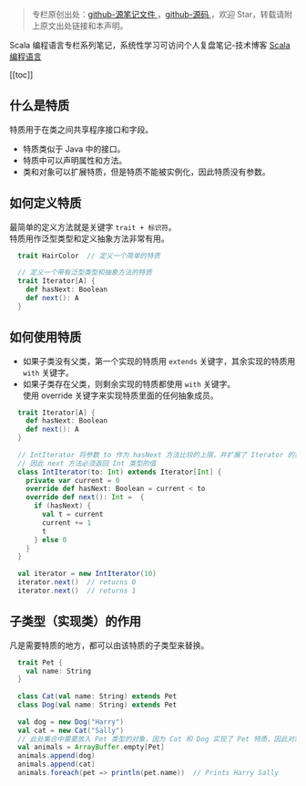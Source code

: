 > 专栏原创出处：[github-源笔记文件 ](https://github.com/GourdErwa/review-notes/tree/master/language/scala-basis) ，[github-源码 ](https://github.com/GourdErwa/scala-advanced/tree/master/scala-base/src/main/scala/com/gourd/scala/base/)，欢迎 Star，转载请附上原文出处链接和本声明。

Scala 编程语言专栏系列笔记，系统性学习可访问个人复盘笔记-技术博客 [Scala 编程语言 ](https://review-notes.top/language/scala-basis/)

[[toc]]  
## 什么是特质
特质用于在类之间共享程序接口和字段。  
* 特质类似于 Java 中的接口。 
* 特质中可以声明属性和方法。
* 类和对象可以扩展特质，但是特质不能被实例化，因此特质没有参数。
## 如何定义特质
最简单的定义方法就是关键字 `trait + 标识符`。  
特质用作泛型类型和定义抽象方法非常有用。
```scala
  trait HairColor  // 定义一个简单的特质
  
  // 定义一个带有泛型类型和抽象方法的特质
  trait Iterator[A] {
    def hasNext: Boolean
    def next(): A
  }
```
## 如何使用特质
* 如果子类没有父类，第一个实现的特质用 `extends` 关键字，其余实现的特质用 `with` 关键字。  
* 如果子类存在父类，则剩余实现的特质都使用 `with` 关键字。  
使用 override 关键字来实现特质里面的任何抽象成员。
```scala
  trait Iterator[A] {
    def hasNext: Boolean
    def next(): A
  }
  
  // IntIterator 将参数 to 作为 hasNext 方法比较的上限，并扩展了 Iterator 的类型为 Int
  // 因此 next 方法必须返回 Int 类型的值
  class IntIterator(to: Int) extends Iterator[Int] {
    private var current = 0
    override def hasNext: Boolean = current < to
    override def next(): Int =  {
      if (hasNext) {
        val t = current
        current += 1
        t
      } else 0
    }
  }
  
  val iterator = new IntIterator(10)
  iterator.next()  // returns 0
  iterator.next()  // returns 1
```
## 子类型（实现类）的作用
凡是需要特质的地方，都可以由该特质的子类型来替换。
```scala
  trait Pet {
    val name: String
  }
  
  class Cat(val name: String) extends Pet
  class Dog(val name: String) extends Pet
  
  val dog = new Dog("Harry")
  val cat = new Cat("Sally")
  // 此处集合中需要放入 Pet 类型的对象，因为 Cat 和 Dog 实现了 Pet 特质，因此对象 dog 和 cat 可以放入该集合
  val animals = ArrayBuffer.empty[Pet]
  animals.append(dog)
  animals.append(cat)
  animals.foreach(pet => println(pet.name))  // Prints Harry Sally
```